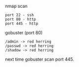 nmap scan
```
port 22 - ssh
port 80 - http
port 445 - http
```

gobuster (port 80)
```
/admin -> red herring
/passwd -> red herring
/shadow -> red herring
```

next time gobuster scan port 445.
